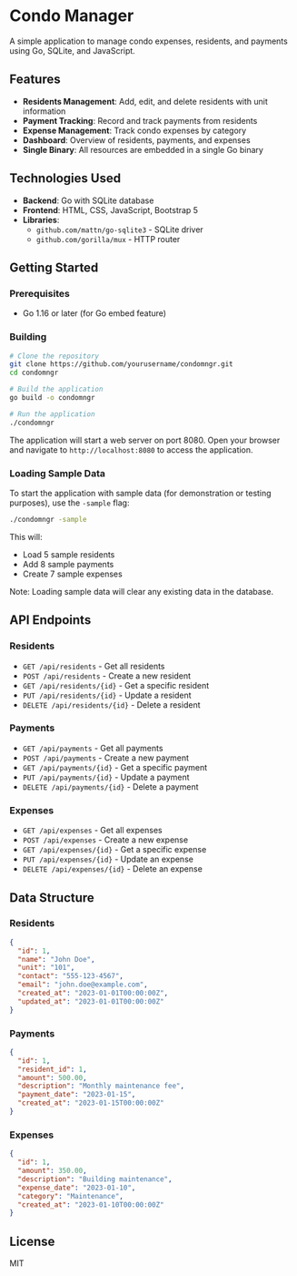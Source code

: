 # Condo Manager

A simple application to manage condo expenses, residents, and payments using Go, SQLite, and JavaScript.

## Features

- **Residents Management**: Add, edit, and delete residents with unit information
- **Payment Tracking**: Record and track payments from residents
- **Expense Management**: Track condo expenses by category
- **Dashboard**: Overview of residents, payments, and expenses
- **Single Binary**: All resources are embedded in a single Go binary

## Technologies Used

- **Backend**: Go with SQLite database
- **Frontend**: HTML, CSS, JavaScript, Bootstrap 5
- **Libraries**:
  - `github.com/mattn/go-sqlite3` - SQLite driver
  - `github.com/gorilla/mux` - HTTP router

## Getting Started

### Prerequisites

- Go 1.16 or later (for Go embed feature)

### Building

```bash
# Clone the repository
git clone https://github.com/yourusername/condomngr.git
cd condomngr

# Build the application
go build -o condomngr

# Run the application
./condomngr
```

The application will start a web server on port 8080. Open your browser and navigate to `http://localhost:8080` to access the application.

### Loading Sample Data

To start the application with sample data (for demonstration or testing purposes), use the `-sample` flag:

```bash
./condomngr -sample
```

This will:
- Load 5 sample residents
- Add 8 sample payments
- Create 7 sample expenses

Note: Loading sample data will clear any existing data in the database.

## API Endpoints

### Residents

- `GET /api/residents` - Get all residents
- `POST /api/residents` - Create a new resident
- `GET /api/residents/{id}` - Get a specific resident
- `PUT /api/residents/{id}` - Update a resident
- `DELETE /api/residents/{id}` - Delete a resident

### Payments

- `GET /api/payments` - Get all payments
- `POST /api/payments` - Create a new payment
- `GET /api/payments/{id}` - Get a specific payment
- `PUT /api/payments/{id}` - Update a payment
- `DELETE /api/payments/{id}` - Delete a payment

### Expenses

- `GET /api/expenses` - Get all expenses
- `POST /api/expenses` - Create a new expense
- `GET /api/expenses/{id}` - Get a specific expense
- `PUT /api/expenses/{id}` - Update an expense
- `DELETE /api/expenses/{id}` - Delete an expense

## Data Structure

### Residents
```json
{
  "id": 1,
  "name": "John Doe",
  "unit": "101",
  "contact": "555-123-4567",
  "email": "john.doe@example.com",
  "created_at": "2023-01-01T00:00:00Z",
  "updated_at": "2023-01-01T00:00:00Z"
}
```

### Payments
```json
{
  "id": 1,
  "resident_id": 1,
  "amount": 500.00,
  "description": "Monthly maintenance fee",
  "payment_date": "2023-01-15",
  "created_at": "2023-01-15T00:00:00Z"
}
```

### Expenses
```json
{
  "id": 1,
  "amount": 350.00,
  "description": "Building maintenance",
  "expense_date": "2023-01-10",
  "category": "Maintenance",
  "created_at": "2023-01-10T00:00:00Z"
}
```

## License

MIT 